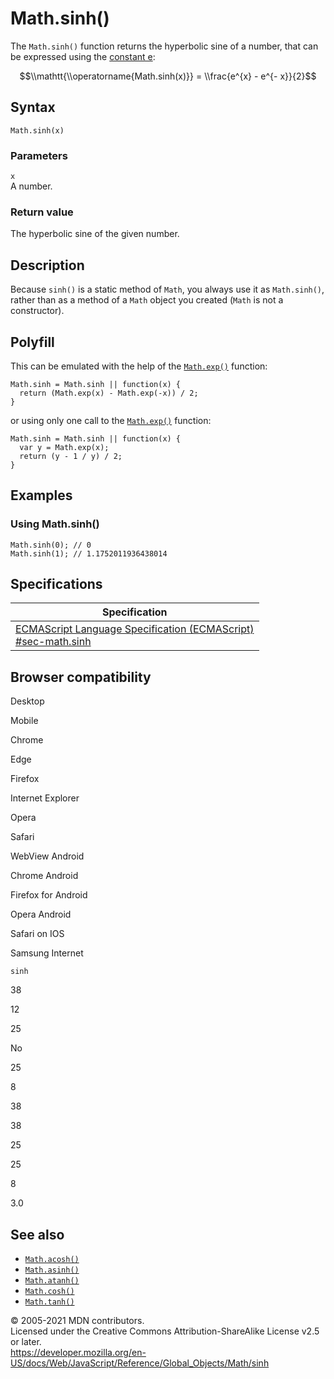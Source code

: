 # Math.sinh()

The `Math.sinh()` function returns the hyperbolic sine of a number, that can be expressed using the [constant e](e):

$$\\mathtt{\\operatorname{Math.sinh(x)}} = \\frac{e^{x} - e^{- x}}{2}$$

## Syntax

    Math.sinh(x)

### Parameters

`x`  
A number.

### Return value

The hyperbolic sine of the given number.

## Description

Because `sinh()` is a static method of `Math`, you always use it as `Math.sinh()`, rather than as a method of a `Math` object you created (`Math` is not a constructor).

## Polyfill

This can be emulated with the help of the [`Math.exp()`](exp) function:

    Math.sinh = Math.sinh || function(x) {
      return (Math.exp(x) - Math.exp(-x)) / 2;
    }

or using only one call to the [`Math.exp()`](exp) function:

    Math.sinh = Math.sinh || function(x) {
      var y = Math.exp(x);
      return (y - 1 / y) / 2;
    }

## Examples

### Using Math.sinh()

    Math.sinh(0); // 0
    Math.sinh(1); // 1.1752011936438014

## Specifications

<table><thead><tr class="header"><th>Specification</th></tr></thead><tbody><tr class="odd"><td><a href="https://tc39.es/ecma262/#sec-math.sinh">ECMAScript Language Specification (ECMAScript)<br />
<span class="small">#sec-math.sinh</span></a></td></tr></tbody></table>

## Browser compatibility

Desktop

Mobile

Chrome

Edge

Firefox

Internet Explorer

Opera

Safari

WebView Android

Chrome Android

Firefox for Android

Opera Android

Safari on IOS

Samsung Internet

`sinh`

38

12

25

No

25

8

38

38

25

25

8

3.0

## See also

-   [`Math.acosh()`](acosh)
-   [`Math.asinh()`](asinh)
-   [`Math.atanh()`](atanh)
-   [`Math.cosh()`](cosh)
-   [`Math.tanh()`](tanh)

© 2005-2021 MDN contributors.  
Licensed under the Creative Commons Attribution-ShareAlike License v2.5 or later.  
<a href="https://developer.mozilla.org/en-US/docs/Web/JavaScript/Reference/Global_Objects/Math/sinh" class="_attribution-link">https://developer.mozilla.org/en-US/docs/Web/JavaScript/Reference/Global_Objects/Math/sinh</a>
